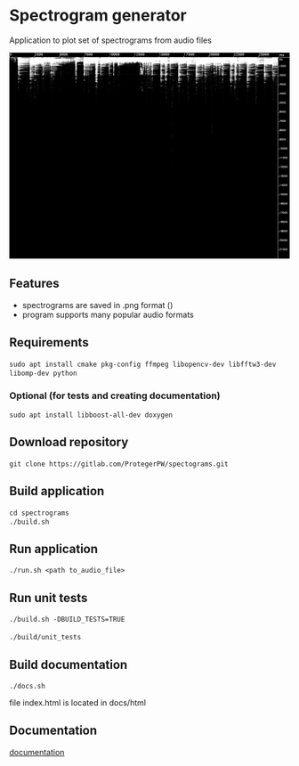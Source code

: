 # Spectrogram generator

Application to plot set of spectrograms from audio files

![](/docs/Spectrogram0.png)

## Features
* spectrograms are saved in .png format ()
* program supports many popular audio formats

## Requirements

    sudo apt install cmake pkg-config ffmpeg libopencv-dev libfftw3-dev libomp-dev python

### Optional (for tests and creating documentation)

    sudo apt install libboost-all-dev doxygen

## Download repository

    git clone https://gitlab.com/ProtegerPW/spectograms.git

## Build application

    cd spectrograms
    ./build.sh
  
## Run application
  
    ./run.sh <path to_audio_file>

## Run unit tests

    ./build.sh -DBUILD_TESTS=TRUE

    ./build/unit_tests

## Build documentation

    ./docs.sh

file index.html is located in docs/html

## Documentation

[documentation](https://protegerpw.gitlab.io/spectograms/index.html)
